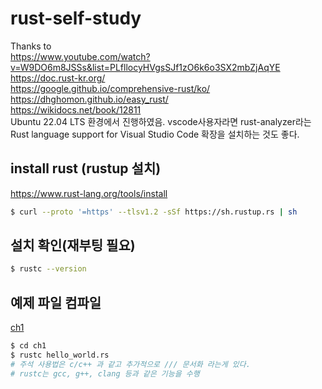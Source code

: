 # rust-self-study
Thanks to  \
https://www.youtube.com/watch?v=W9DO6m8JSSs&list=PLfllocyHVgsSJf1zO6k6o3SX2mbZjAqYE  \
https://doc.rust-kr.org/  \
https://google.github.io/comprehensive-rust/ko/  \
https://dhghomon.github.io/easy_rust/ \
https://wikidocs.net/book/12811 \
Ubuntu 22.04 LTS 환경에서 진행하였음. vscode사용자라면 rust-analyzer라는 Rust language support for Visual Studio Code 확장을 설치하는 것도 좋다.
## install rust (rustup 설치)
https://www.rust-lang.org/tools/install
```bash
$ curl --proto '=https' --tlsv1.2 -sSf https://sh.rustup.rs | sh
```
## 설치 확인(재부팅 필요)
```bash
$ rustc --version
```
## 예제 파일 컴파일
[ch1](ch1/ch1.md)
```bash
$ cd ch1
$ rustc hello_world.rs
# 주석 사용법은 c/c++ 과 같고 추가적으로 /// 문서화 라는게 있다.
# rustc는 gcc, g++, clang 등과 같은 기능을 수행
```
